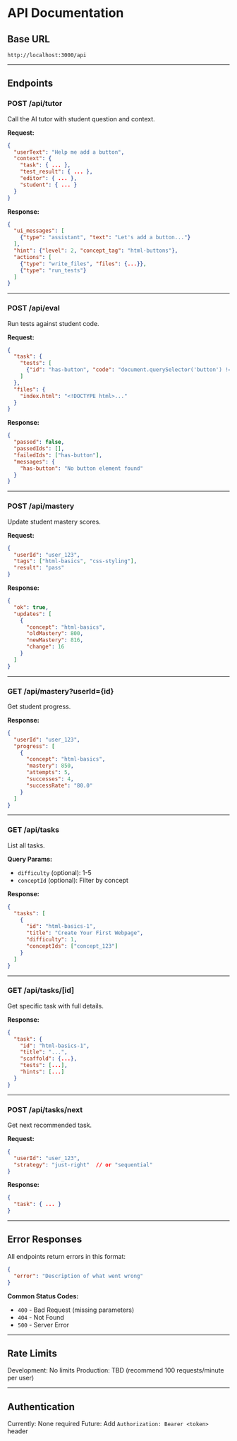 # API Documentation

## Base URL
```
http://localhost:3000/api
```

---

## Endpoints

### POST /api/tutor

Call the AI tutor with student question and context.

**Request:**
```json
{
  "userText": "Help me add a button",
  "context": {
    "task": { ... },
    "test_result": { ... },
    "editor": { ... },
    "student": { ... }
  }
}
```

**Response:**
```json
{
  "ui_messages": [
    {"type": "assistant", "text": "Let's add a button..."}
  ],
  "hint": {"level": 2, "concept_tag": "html-buttons"},
  "actions": [
    {"type": "write_files", "files": {...}},
    {"type": "run_tests"}
  ]
}
```

---

### POST /api/eval

Run tests against student code.

**Request:**
```json
{
  "task": {
    "tests": [
      {"id": "has-button", "code": "document.querySelector('button') !== null"}
    ]
  },
  "files": {
    "index.html": "<!DOCTYPE html>..."
  }
}
```

**Response:**
```json
{
  "passed": false,
  "passedIds": [],
  "failedIds": ["has-button"],
  "messages": {
    "has-button": "No button element found"
  }
}
```

---

### POST /api/mastery

Update student mastery scores.

**Request:**
```json
{
  "userId": "user_123",
  "tags": ["html-basics", "css-styling"],
  "result": "pass"
}
```

**Response:**
```json
{
  "ok": true,
  "updates": [
    {
      "concept": "html-basics",
      "oldMastery": 800,
      "newMastery": 816,
      "change": 16
    }
  ]
}
```

---

### GET /api/mastery?userId={id}

Get student progress.

**Response:**
```json
{
  "userId": "user_123",
  "progress": [
    {
      "concept": "html-basics",
      "mastery": 850,
      "attempts": 5,
      "successes": 4,
      "successRate": "80.0"
    }
  ]
}
```

---

### GET /api/tasks

List all tasks.

**Query Params:**
- `difficulty` (optional): 1-5
- `conceptId` (optional): Filter by concept

**Response:**
```json
{
  "tasks": [
    {
      "id": "html-basics-1",
      "title": "Create Your First Webpage",
      "difficulty": 1,
      "conceptIds": ["concept_123"]
    }
  ]
}
```

---

### GET /api/tasks/[id]

Get specific task with full details.

**Response:**
```json
{
  "task": {
    "id": "html-basics-1",
    "title": "...",
    "scaffold": {...},
    "tests": [...],
    "hints": [...]
  }
}
```

---

### POST /api/tasks/next

Get next recommended task.

**Request:**
```json
{
  "userId": "user_123",
  "strategy": "just-right"  // or "sequential"
}
```

**Response:**
```json
{
  "task": { ... }
}
```

---

## Error Responses

All endpoints return errors in this format:
```json
{
  "error": "Description of what went wrong"
}
```

**Common Status Codes:**
- `400` - Bad Request (missing parameters)
- `404` - Not Found
- `500` - Server Error

---

## Rate Limits

Development: No limits
Production: TBD (recommend 100 requests/minute per user)

---

## Authentication

Currently: None required
Future: Add `Authorization: Bearer <token>` header